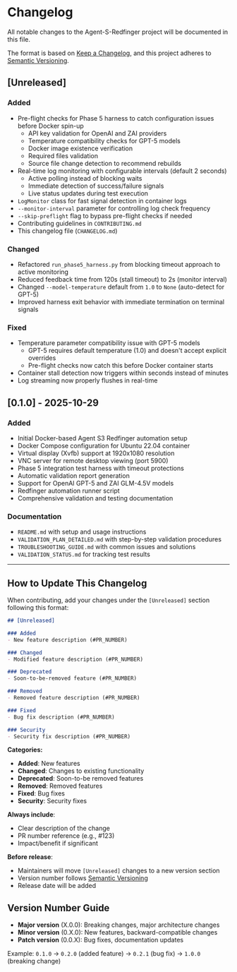# Changelog

All notable changes to the Agent-S-Redfinger project will be documented in this file.

The format is based on [Keep a Changelog](https://keepachangelog.com/en/1.0.0/),
and this project adheres to [Semantic Versioning](https://semver.org/spec/v2.0.0.html).

## [Unreleased]

### Added
- Pre-flight checks for Phase 5 harness to catch configuration issues before Docker spin-up
  - API key validation for OpenAI and ZAI providers
  - Temperature compatibility checks for GPT-5 models
  - Docker image existence verification
  - Required files validation
  - Source file change detection to recommend rebuilds
- Real-time log monitoring with configurable intervals (default 2 seconds)
  - Active polling instead of blocking waits
  - Immediate detection of success/failure signals
  - Live status updates during test execution
- `LogMonitor` class for fast signal detection in container logs
- `--monitor-interval` parameter for controlling log check frequency
- `--skip-preflight` flag to bypass pre-flight checks if needed
- Contributing guidelines in `CONTRIBUTING.md`
- This changelog file (`CHANGELOG.md`)

### Changed
- Refactored `run_phase5_harness.py` from blocking timeout approach to active monitoring
- Reduced feedback time from 120s (stall timeout) to 2s (monitor interval)
- Changed `--model-temperature` default from `1.0` to `None` (auto-detect for GPT-5)
- Improved harness exit behavior with immediate termination on terminal signals

### Fixed
- Temperature parameter compatibility issue with GPT-5 models
  - GPT-5 requires default temperature (1.0) and doesn't accept explicit overrides
  - Pre-flight checks now catch this before Docker container starts
- Container stall detection now triggers within seconds instead of minutes
- Log streaming now properly flushes in real-time

## [0.1.0] - 2025-10-29

### Added
- Initial Docker-based Agent S3 Redfinger automation setup
- Docker Compose configuration for Ubuntu 22.04 container
- Virtual display (Xvfb) support at 1920x1080 resolution
- VNC server for remote desktop viewing (port 5900)
- Phase 5 integration test harness with timeout protections
- Automatic validation report generation
- Support for OpenAI GPT-5 and ZAI GLM-4.5V models
- Redfinger automation runner script
- Comprehensive validation and testing documentation

### Documentation
- `README.md` with setup and usage instructions
- `VALIDATION_PLAN_DETAILED.md` with step-by-step validation procedures
- `TROUBLESHOOTING_GUIDE.md` with common issues and solutions
- `VALIDATION_STATUS.md` for tracking test results

---

## How to Update This Changelog

When contributing, add your changes under the `[Unreleased]` section following this format:

```markdown
## [Unreleased]

### Added
- New feature description (#PR_NUMBER)

### Changed
- Modified feature description (#PR_NUMBER)

### Deprecated
- Soon-to-be-removed feature (#PR_NUMBER)

### Removed
- Removed feature description (#PR_NUMBER)

### Fixed
- Bug fix description (#PR_NUMBER)

### Security
- Security fix description (#PR_NUMBER)
```

**Categories:**
- **Added**: New features
- **Changed**: Changes to existing functionality
- **Deprecated**: Soon-to-be removed features
- **Removed**: Removed features
- **Fixed**: Bug fixes
- **Security**: Security fixes

**Always include**:
- Clear description of the change
- PR number reference (e.g., #123)
- Impact/benefit if significant

**Before release**:
- Maintainers will move `[Unreleased]` changes to a new version section
- Version number follows [Semantic Versioning](https://semver.org/)
- Release date will be added

## Version Number Guide

- **Major version** (X.0.0): Breaking changes, major architecture changes
- **Minor version** (0.X.0): New features, backward-compatible changes
- **Patch version** (0.0.X): Bug fixes, documentation updates

Example: `0.1.0` → `0.2.0` (added feature) → `0.2.1` (bug fix) → `1.0.0` (breaking change)
